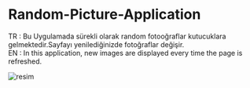 # Random-Picture-Application

TR : Bu Uygulamada sürekli olarak random fotooğraflar kutucuklara gelmektedir.Sayfayı yenilediğinizde fotoğraflar değişir. <br>
EN : In this application, new images are displayed every time the page is refreshed.

![resim](https://user-images.githubusercontent.com/74410669/122979435-37d70a80-d3a0-11eb-80ac-4c10eaf843e0.png)
